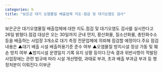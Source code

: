 ```yaml
---
categories: h
title: "보은군 대기 오염물질 배출업체 지도·점검 및 대기오염도 검사"
---
```

보은군은 대기오염물질 배출업체에 대한 지도․점검 및 대기오염도 검사를 실시한다고 26일 밝혔다.점검 대상은 오는 30일까지 군내 먼지, 황산화물, 질소산화물, 총탄화수소 등을 배출하는 사업장 3개소로 대기 측정 전문업체에 의뢰해 점검할 예정이다.주요 점검 내용은 ▲대기 배출 시설 배출허용기준 준수 여부 ▲오염물질 방지시설 정상 가동 및 훼손 방치 여부 ▲방지시설 운영일지 기록 유지 상황 등이다.단속 결과 위반사항이 적발된 사업장에는 관련 법규에 따라 시설 개선명령, 과태료 부과, 초과 배출 부과금 부과 등 행정처분이 이뤄진다.이부균